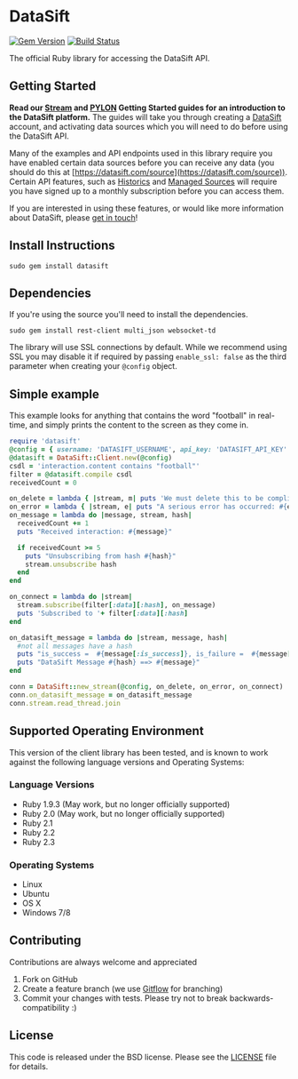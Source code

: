 DataSift
========
[![Gem Version](http://img.shields.io/gem/v/datasift.svg)][gem]
[![Build Status](http://img.shields.io/travis/datasift/datasift-ruby.svg)][travis]

[gem]: https://rubygems.org/gems/datasift
[travis]: https://travis-ci.org/datasift/datasift-ruby


The official Ruby library for accessing the DataSift API.

Getting Started
---------------
**Read our [Stream](http://dev.datasift.com/docs/products/stream/quick-start/getting-started-ruby) and [PYLON](http://dev.datasift.com/docs/products/pylon-fbtd/get-started/getting-started-ruby) Getting Started guides for an introduction to the DataSift platform.** The guides will take you through creating a [DataSift](https://datasift.com) account, and activating data sources which you will need to do before using the DataSift API.

Many of the examples and API endpoints used in this library require you have enabled certain data sources before you can receive any data (you should do this at [https://datasift.com/source](https://datasift.com/source)). Certain API features, such as [Historics](https://datasift.com/platform/historics/) and [Managed Sources](https://datasift.com/platform/datasources/) will require you have signed up to a monthly subscription before you can access them.

If you are interested in using these features, or would like more information about DataSift, please [get in touch](https://datasift.com/contact-us/)!


Install Instructions
--------------------
```
sudo gem install datasift
```

Dependencies
------------
If you're using the source you'll need to install the dependencies.

```
sudo gem install rest-client multi_json websocket-td
```

The library will use SSL connections by default. While we recommend using SSL
you may disable it if required by passing ```enable_ssl: false``` as the third
parameter when creating your ```@config``` object.


Simple example
--------------
This example looks for anything that contains the word "football" in real-time,
and simply prints the content to the screen as they come in.

```ruby
require 'datasift'
@config = { username: 'DATASIFT_USERNAME', api_key: 'DATASIFT_API_KEY' }
@datasift = DataSift::Client.new(@config)
csdl = 'interaction.content contains "football"'
filter = @datasift.compile csdl
receivedCount = 0

on_delete = lambda { |stream, m| puts 'We must delete this to be compliant ==> ' + m }
on_error = lambda { |stream, e| puts "A serious error has occurred: #{e.message}" }
on_message = lambda do |message, stream, hash|
  receivedCount += 1
  puts "Received interaction: #{message}"

  if receivedCount >= 5
    puts "Unsubscribing from hash #{hash}"
    stream.unsubscribe hash
  end
end

on_connect = lambda do |stream|
  stream.subscribe(filter[:data][:hash], on_message)
  puts 'Subscribed to '+ filter[:data][:hash]
end

on_datasift_message = lambda do |stream, message, hash|
  #not all messages have a hash
  puts "is_success =  #{message[:is_success]}, is_failure =  #{message[:is_failure]}, is_warning =  #{message[:is_warning]}, is_tick =  #{message[:is_tick]}"
  puts "DataSift Message #{hash} ==> #{message}"
end

conn = DataSift::new_stream(@config, on_delete, on_error, on_connect)
conn.on_datasift_message = on_datasift_message
conn.stream.read_thread.join
```

Supported Operating Environment
-------------------------------
This version of the client library has been tested, and is known to work against the following language versions and Operating Systems:

### Language Versions
* Ruby 1.9.3 (May work, but no longer officially supported)
* Ruby 2.0 (May work, but no longer officially supported)
* Ruby 2.1
* Ruby 2.2
* Ruby 2.3

### Operating Systems
* Linux
* Ubuntu
* OS X
* Windows 7/8

Contributing
------------
Contributions are always welcome and appreciated

1. Fork on GitHub
2. Create a feature branch (we use [Gitflow](https://datasift.github.io/gitflow/IntroducingGitFlow.html) for branching)
3. Commit your changes with tests. Please try not to break backwards-compatibility :)

License
-------
This code is released under the BSD license. Please see the [LICENSE](LICENSE) file for details.
